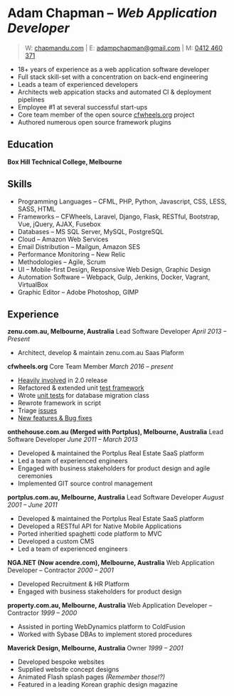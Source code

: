 # Adam Chapman &ndash; *Web Application Developer*

> W: [chapmandu.com](https://chapmandu.com) |
E: [adampchapman@gmail.com](mailto:adampchapman@gmail.com) |
M: [0412 460 371](tel:0412460371)

- 18+ years of experience as a web application software developer
- Full stack skill-set with a concentration on back-end engineering
- Leads a team of experienced developers
- Architects web appication stacks and automated CI &amp; deployment pipelines
- Employee #1 at several successful start-ups
- Core team member of the open source [cfwheels.org](https://cfwheels.org) project
- Authored numerous open source framework plugins

## Education

**Box Hill Technical College, Melbourne**

## Skills

- Programming Languages &ndash; CFML, PHP, Python, Javascript, CSS, LESS, SASS, HTML
- Frameworks &ndash; CFWheels, Laravel, Django, Flask, RESTful, Bootstrap, Vue, jQuery, AJAX, Fusebox
- Databases &ndash; MS SQL Server, MySQL, PostgreSQL
- Cloud &ndash; Amazon Web Services
- Email Distribution &ndash; Mailgun, Amazon SES
- Performance Monitoring &ndash; New Relic
- Methodologies &ndash; Agile, Scrum
- UI &ndash; Mobile-first Design, Responsive Web Design, Graphic Design
- Automation Software &ndash; Webpack, Gulp, Jenkins, Docker, Vagrant, VirtualBox
- Graphic Editor &ndash; Adobe Photoshop, GIMP

## Experience

**zenu.com.au, Melbourne, Australia**
Lead Software Developer
*April 2013 &ndash; Present*

- Architect, develop &amp; maintain zenu.com.au Saas Plaform

**cfwheels.org**
Core Team Member
*March 2016 &ndash; present*

- [Heavily involved](https://github.com/cfwheels/cfwheels/issues?utf8=%E2%9C%93&q=is%3Aissue+assignee%3Achapmandu+) in 2.0 release
- Refactored &amp; extended unit [test framework](https://github.com/cfwheels/cfwheels/blob/master/wheels/test/functions.cfm)
- Wrote [unit tests](https://github.com/cfwheels/cfwheels/tree/master/wheels/tests/migrator) for database migration class
- Rewrote framework in script
- Triage [issues](https://github.com/cfwheels/cfwheels/issues)
- [New features &amp; Bug fixes](https://github.com/cfwheels/cfwheels/blob/master/CHANGELOG.md)

**onthehouse.com.au (Merged with Portplus), Melbourne, Australia**
Lead Software Developer
*June 2011 &ndash; March 2013*

- Developed &amp; maintained the Portplus Real Estate SaaS platform
- Led a team of experienced engineers
- Engaged with business stakeholders for product design and agile ceremonies
- Implemented GIT source control management

**portplus.com.au, Melbourne, Australia**
Lead Software Developer
*August 2001 &ndash; June 2011*

- Developed &amp; maintained the Portplus Real Estate SaaS platform
- Developed a RESTful API for Native Mobile Applications
- Ported inheritied spaghetti code platform to MVC
- Developed a custom CMS
- Led a team of experienced engineers

**NGA.NET (Now acendre.com), Melbourne, Australia**
Web Application Developer &ndash; Contractor
*2000 &ndash; 2001*

- Developed Recruitment &amp; HR Platform
- Engaged with business stakeholders for product design

**property.com.au, Melbourne, Australia**
Web Application Developer &ndash; Contractor
*1999 &ndash; 2000*

- Assisted in porting WebDynamics platform to ColdFusion
- Worked with Sybase DBAs to implement stored procedures

**Maverick Design, Melbourne, Australia**
Owner
*1999 &ndash; 2001*

- Developed bespoke websites
- Supplied website concept designs
- Animated Flash splash pages *(Remember those!?)*
- Featured in a leading Korean graphic design magazine
